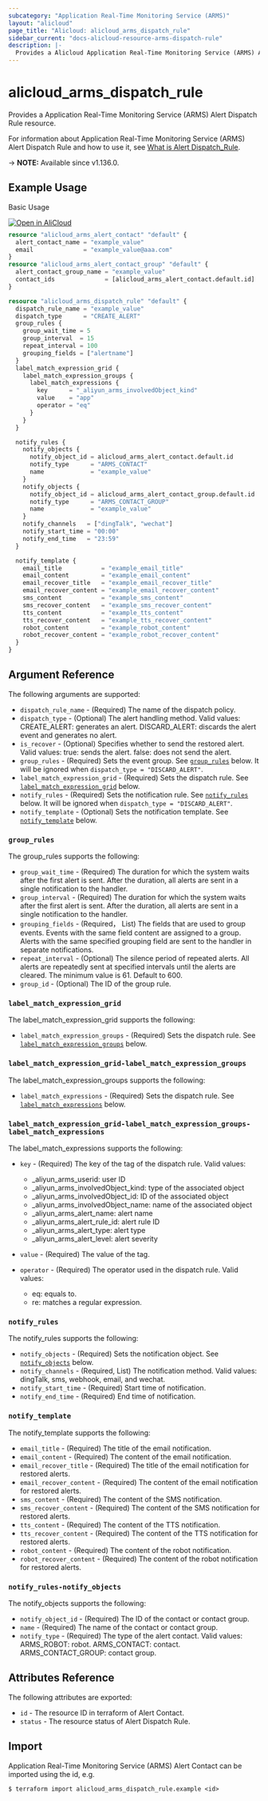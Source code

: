 ```yaml
---
subcategory: "Application Real-Time Monitoring Service (ARMS)"
layout: "alicloud"
page_title: "Alicloud: alicloud_arms_dispatch_rule"
sidebar_current: "docs-alicloud-resource-arms-dispatch-rule"
description: |-
  Provides a Alicloud Application Real-Time Monitoring Service (ARMS) Alert Dispatch rule resource.
---
```


# alicloud_arms_dispatch_rule

Provides a Application Real-Time Monitoring Service (ARMS) Alert Dispatch Rule resource.

For information about Application Real-Time Monitoring Service (ARMS) Alert Dispatch Rule and how to use it, see [What is Alert Dispatch_Rule](https://next.api.alibabacloud.com/document/ARMS/2019-08-08/CreateDispatchRule).

-> **NOTE:** Available since v1.136.0.

## Example Usage

Basic Usage

<div style="display: block;margin-bottom: 40px;"><div class="oics-button" style="float: right;position: absolute;margin-bottom: 10px;">
  <a href="https://api.aliyun.com/terraform?resource=alicloud_arms_dispatch_rule&exampleId=89aa0a33-c0da-f92e-6b08-b5208fd78cf413ea1a94&activeTab=example&spm=docs.r.arms_dispatch_rule.0.89aa0a33c0&intl_lang=EN_US" target="_blank">
    <img alt="Open in AliCloud" src="https://img.alicdn.com/imgextra/i1/O1CN01hjjqXv1uYUlY56FyX_!!6000000006049-55-tps-254-36.svg" style="max-height: 44px; max-width: 100%;">
  </a>
</div></div>

```terraform
resource "alicloud_arms_alert_contact" "default" {
  alert_contact_name = "example_value"
  email              = "example_value@aaa.com"
}
resource "alicloud_arms_alert_contact_group" "default" {
  alert_contact_group_name = "example_value"
  contact_ids              = [alicloud_arms_alert_contact.default.id]
}

resource "alicloud_arms_dispatch_rule" "default" {
  dispatch_rule_name = "example_value"
  dispatch_type      = "CREATE_ALERT"
  group_rules {
    group_wait_time = 5
    group_interval  = 15
    repeat_interval = 100
    grouping_fields = ["alertname"]
  }
  label_match_expression_grid {
    label_match_expression_groups {
      label_match_expressions {
        key      = "_aliyun_arms_involvedObject_kind"
        value    = "app"
        operator = "eq"
      }
    }
  }

  notify_rules {
    notify_objects {
      notify_object_id = alicloud_arms_alert_contact.default.id
      notify_type      = "ARMS_CONTACT"
      name             = "example_value"
    }
    notify_objects {
      notify_object_id = alicloud_arms_alert_contact_group.default.id
      notify_type      = "ARMS_CONTACT_GROUP"
      name             = "example_value"
    }
    notify_channels   = ["dingTalk", "wechat"]
    notify_start_time = "00:00"
    notify_end_time   = "23:59"
  }

  notify_template {
    email_title           = "example_email_title"
    email_content         = "example_email_content"
    email_recover_title   = "example_email_recover_title"
    email_recover_content = "example_email_recover_content"
    sms_content           = "example_sms_content"
    sms_recover_content   = "example_sms_recover_content"
    tts_content           = "example_tts_content"
    tts_recover_content   = "example_tts_recover_content"
    robot_content         = "example_robot_content"
    robot_recover_content = "example_robot_recover_content"
  }
}
```

## Argument Reference

The following arguments are supported:

* `dispatch_rule_name` - (Required) The name of the dispatch policy.
* `dispatch_type` - (Optional) The alert handling method. Valid values: CREATE_ALERT: generates an alert. DISCARD_ALERT: discards the alert event and generates no alert.
* `is_recover` - (Optional) Specifies whether to send the restored alert. Valid values: true: sends the alert. false: does not send the alert.
* `group_rules` - (Required) Sets the event group. See [`group_rules`](#group_rules) below. It will be ignored  when `dispatch_type = "DISCARD_ALERT"`.
* `label_match_expression_grid` - (Required) Sets the dispatch rule. See [`label_match_expression_grid`](#label_match_expression_grid) below. 
* `notify_rules` - (Required) Sets the notification rule. See [`notify_rules`](#notify_rules) below. It will be ignored  when `dispatch_type = "DISCARD_ALERT"`.
* `notify_template` - (Optional) Sets the notification template. See [`notify_template`](#notify_template) below.

### `group_rules`
The group_rules supports the following:

* `group_wait_time` - (Required) The duration for which the system waits after the first alert is sent. After the duration, all alerts are sent in a single notification to the handler.
* `group_interval` - (Required) The duration for which the system waits after the first alert is sent. After the duration, all alerts are sent in a single notification to the handler.
* `grouping_fields` - (Required， List<String>) The fields that are used to group events. Events with the same field content are assigned to a group. Alerts with the same specified grouping field are sent to the handler in separate notifications. 
* `repeat_interval` - (Optional) The silence period of repeated alerts. All alerts are repeatedly sent at specified intervals until the alerts are cleared. The minimum value is 61. Default to 600.
* `group_id` - (Optional) The ID of the group rule.

### `label_match_expression_grid`
The label_match_expression_grid supports the following:

* `label_match_expression_groups` - (Required) Sets the dispatch rule. See [`label_match_expression_groups`](#label_match_expression_grid-label_match_expression_groups) below.

### `label_match_expression_grid-label_match_expression_groups`
The label_match_expression_groups supports the following:

* `label_match_expressions` - (Required) Sets the dispatch rule. See [`label_match_expressions`](#label_match_expression_grid-label_match_expression_groups-label_match_expressions) below.

### `label_match_expression_grid-label_match_expression_groups-label_match_expressions`
The label_match_expressions supports the following:

* `key` - (Required) The key of the tag of the dispatch rule. Valid values:
  * _aliyun_arms_userid: user ID
  * _aliyun_arms_involvedObject_kind: type of the associated object
  * _aliyun_arms_involvedObject_id: ID of the associated object 
  * _aliyun_arms_involvedObject_name: name of the associated object
  * _aliyun_arms_alert_name: alert name
  * _aliyun_arms_alert_rule_id: alert rule ID
  * _aliyun_arms_alert_type: alert type
  * _aliyun_arms_alert_level: alert severity

* `value` - (Required) The value of the tag.
* `operator` - (Required) The operator used in the dispatch rule. Valid values: 
  * eq: equals to. 
  * re: matches a regular expression.

### `notify_rules`
The notify_rules supports the following:

* `notify_objects` - (Required) Sets the notification object. See [`notify_objects`](#notify_rules-notify_objects) below.
* `notify_channels` - (Required, List<String>) The notification method. Valid values: dingTalk, sms, webhook, email, and wechat.
* `notify_start_time` - (Required) Start time of notification.
* `notify_end_time` - (Required) End time of notification.

### `notify_template`
The notify_template supports the following:
* `email_title` - (Required) The title of the email notification.
* `email_content` - (Required) The content of the email notification.
* `email_recover_title` - (Required) The title of the email notification for restored alerts.
* `email_recover_content` - (Required) The content of the email notification for restored alerts.
* `sms_content` - (Required) The content of the SMS notification.
* `sms_recover_content` - (Required) The content of the SMS notification for restored alerts.
* `tts_content` - (Required) The content of the TTS notification.
* `tts_recover_content` - (Required) The content of the TTS notification for restored alerts.
* `robot_content` - (Required) The content of the robot notification.
* `robot_recover_content` - (Required) The content of the robot notification for restored alerts.

### `notify_rules-notify_objects`
The notify_objects supports the following:

* `notify_object_id` - (Required) The ID of the contact or contact group.
* `name` - (Required) The name of the contact or contact group.
* `notify_type` - (Required) The type of the alert contact. Valid values: ARMS_ROBOT: robot. ARMS_CONTACT: contact. ARMS_CONTACT_GROUP: contact group.

## Attributes Reference

The following attributes are exported:

* `id` - The resource ID in terraform of Alert Contact.
* `status` - The resource status of Alert Dispatch Rule.

## Import

Application Real-Time Monitoring Service (ARMS) Alert Contact can be imported using the id, e.g.

```shell
$ terraform import alicloud_arms_dispatch_rule.example <id>
```

